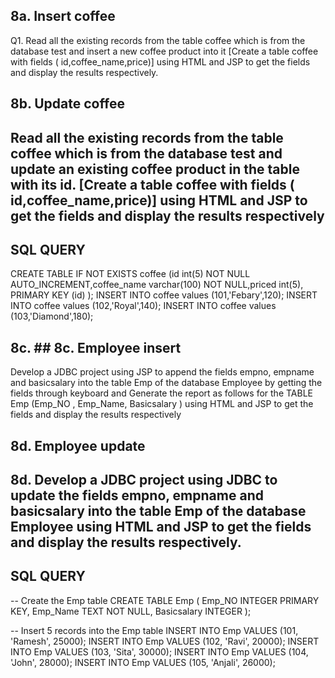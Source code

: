 
## 8a.  Insert coffee
Q1. Read all the existing records from the table coffee which is from the database test and insert a
new coffee product into it [Create a table coffee with fields ( id,coffee_name,price)] using HTML and
JSP to get the fields and display the results respectively.
## 8b. Update coffee
Read all the existing records from the table coffee which is from the database test and update an
existing coffee product in the table with its id. [Create a table coffee with fields
( id,coffee_name,price)] using HTML and JSP to get the fields and display the results respectively
---
## SQL QUERY 
CREATE TABLE IF NOT EXISTS coffee (id int(5) NOT NULL
AUTO_INCREMENT,coffee_name varchar(100) NOT NULL,priced int(5), PRIMARY KEY (id)
);
INSERT INTO coffee values (101,'Febary',120);
INSERT INTO coffee values (102,'Royal',140);
INSERT INTO coffee values (103,'Diamond',180);
## 8c. ## 8c. Employee insert
 Develop a JDBC project using JSP to append the fields empno, empname and basicsalary
into the table Emp of the database Employee by getting the fields through keyboard and
Generate the report as follows for the TABLE Emp (Emp_NO , Emp_Name, Basicsalary ) using
HTML and JSP to get the fields and display the results respectively
## 8d. Employee update
8d. Develop a JDBC project using JDBC to update the fields empno, empname and basicsalary into
the table Emp of the database Employee using HTML and JSP to get the fields and display the
results respectively.
---
## SQL QUERY
-- Create the Emp table
CREATE TABLE Emp (
    Emp_NO INTEGER PRIMARY KEY,
    Emp_Name TEXT NOT NULL,
    Basicsalary INTEGER
);

-- Insert 5 records into the Emp table
INSERT INTO Emp VALUES (101, 'Ramesh', 25000);
INSERT INTO Emp VALUES (102, 'Ravi', 20000);
INSERT INTO Emp VALUES (103, 'Sita', 30000);
INSERT INTO Emp VALUES (104, 'John', 28000);
INSERT INTO Emp VALUES (105, 'Anjali', 26000);
